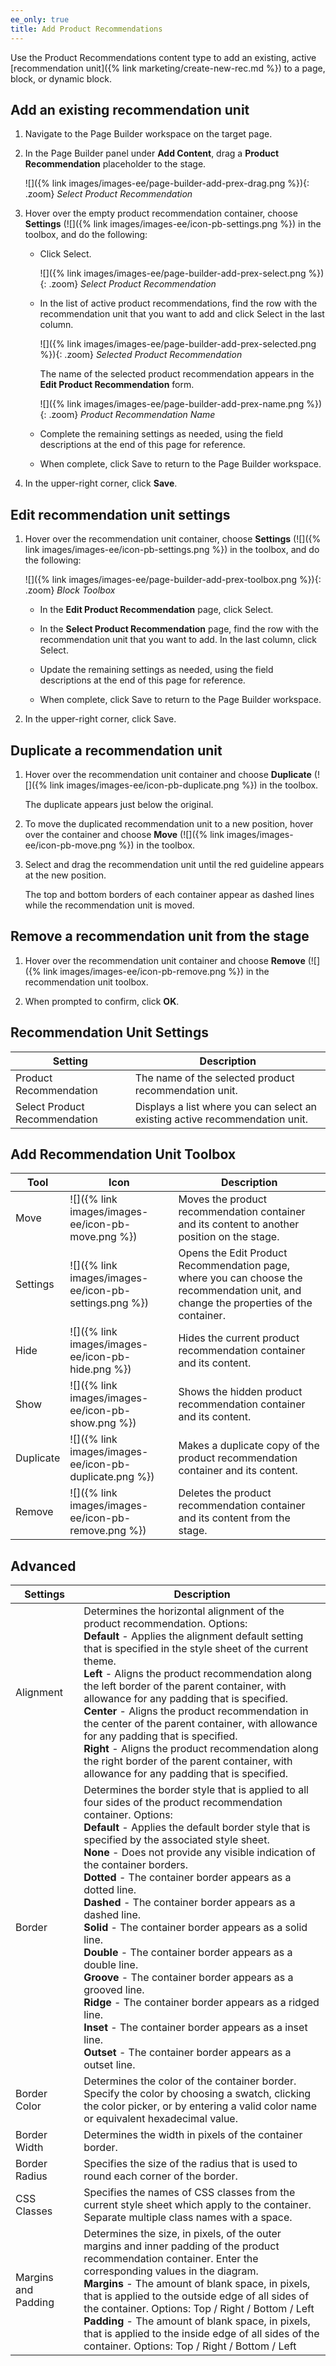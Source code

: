 ```yaml
---
ee_only: true
title: Add Product Recommendations
---
```


Use the Product Recommendations content type to add an existing, active [recommendation unit]({% link marketing/create-new-rec.md %}) to a page, block, or dynamic block.

## Add an existing recommendation unit

1. Navigate to the Page Builder workspace on the target page.

1. In the Page Builder panel under **Add Content**, drag a **Product Recommendation** placeholder to the stage.

    ![]({% link images/images-ee/page-builder-add-prex-drag.png %}){: .zoom}
    _Select Product Recommendation_

1. Hover over the empty product recommendation container, choose **Settings** (![]({% link images/images-ee/icon-pb-settings.png %}) in the toolbox, and do the following:

    - Click <span class="btn">Select</span>.

        ![]({% link images/images-ee/page-builder-add-prex-select.png %}){: .zoom}
        _Select Product Recommendation_

    - In the list of active product recommendations, find the row with the recommendation unit that you want to add and click <span class="btn">Select</span> in the last column.

        ![]({% link images/images-ee/page-builder-add-prex-selected.png %}){: .zoom}
        _Selected Product Recommendation_

        The name of the selected product recommendation appears in the **Edit Product Recommendation** form.

        ![]({% link images/images-ee/page-builder-add-prex-name.png %}){: .zoom}
        _Product Recommendation Name_

    - Complete the remaining settings as needed, using the field descriptions at the end of this page for reference.

    - When complete, click <span class="btn">Save</span> to return to the Page Builder workspace.

1. In the upper-right corner, click **Save**.

## Edit recommendation unit settings

1. Hover over the recommendation unit container, choose **Settings** (![]({% link images/images-ee/icon-pb-settings.png %}) in the toolbox, and do the following:

    ![]({% link images/images-ee/page-builder-add-prex-toolbox.png %}){: .zoom}
    _Block Toolbox_

    - In the **Edit Product Recommendation** page, click <span class="btn">Select</span>.

    - In the **Select Product Recommendation** page, find the row with the recommendation unit that you want to add. In the last column, click <span class="btn">Select</span>.

    - Update the remaining settings as needed, using the field descriptions at the end of this page for reference.

    - When complete, click <span class="btn">Save</span> to return to the Page Builder workspace.

1. In the upper-right corner, click <span class="btn">Save</span>.

## Duplicate a recommendation unit

1. Hover over the recommendation unit container and choose **Duplicate** (![]({% link images/images-ee/icon-pb-duplicate.png %}) in the toolbox.

    The duplicate appears just below the original.

1. To move the duplicated recommendation unit to a new position, hover over the container and choose **Move** (![]({% link images/images-ee/icon-pb-move.png %}) in the toolbox.

1. Select and drag the recommendation unit until the red guideline appears at the new position.

    The top and bottom borders of each container appear as dashed lines while the recommendation unit is moved.

## Remove a recommendation unit from the stage

1. Hover over the recommendation unit container and choose **Remove** (![]({% link images/images-ee/icon-pb-remove.png %}) in the recommendation unit toolbox.

1. When prompted to confirm, click **OK**.

## Recommendation Unit Settings

| Setting | Description |
| --- | --- |
| Product Recommendation | The name of the selected product recommendation unit. |
| Select Product Recommendation | Displays a list where you can select an existing active recommendation unit. |

## Add Recommendation Unit Toolbox

| Tool  | Icon | Description |
| --- | --| --- |
| Move | ![]({% link images/images-ee/icon-pb-move.png %}) | Moves the product recommendation container and its content to another position on the stage.|
| Settings | ![]({% link images/images-ee/icon-pb-settings.png %}) | Opens the Edit Product Recommendation page, where you can choose the recommendation unit, and change the properties of the container. |
| Hide | ![]({% link images/images-ee/icon-pb-hide.png %}) | Hides the current product recommendation container and its content. |
| Show | ![]({% link images/images-ee/icon-pb-show.png %}) | Shows the  hidden product recommendation container and its content. |
| Duplicate | ![]({% link images/images-ee/icon-pb-duplicate.png %}) | Makes a duplicate copy of the product recommendation container and its content. |
| Remove | ![]({% link images/images-ee/icon-pb-remove.png %}) | Deletes the product recommendation container and its content from the stage. |

## Advanced

| Settings | Description|
|---|---|
| Alignment | Determines the horizontal alignment of the product recommendation. Options: <br/>**Default** - Applies the alignment default setting that is specified in the style sheet of the current theme. <br/>**Left** - Aligns the product recommendation along the left border of the parent container, with allowance for any padding that is specified.<br/>**Center** - Aligns the product recommendation in the center of the parent container, with allowance for any padding that is specified. <br/>**Right** - Aligns the product recommendation along the right border of the parent container, with allowance for any padding that is specified.|
| Border | Determines the border style that is applied to all four sides of the product recommendation container. Options: <br/>**Default** - Applies the default border style that is specified by the associated style sheet. <br/>**None** - Does not provide any visible indication of the container borders. <br/>**Dotted** - The container border appears as a dotted line.<br/>**Dashed** - The container border appears as a dashed line.<br/>**Solid** - The container border appears as a solid line.<br/>**Double** - The container border appears as a double line. <br/>**Groove** - The container border appears as a grooved line. <br/>**Ridge** - The container border appears as a ridged line. <br/>**Inset** - The container border appears as a inset line. <br/>**Outset** - The container border appears as a outset line. |
| Border Color | Determines the color of the container border. Specify the color by choosing a swatch, clicking the color picker, or by entering a valid color name or equivalent hexadecimal value. |
| Border Width | Determines the width in pixels of the container border.|
| Border Radius | Specifies the size of the radius that is used to round each corner of the border.|
| CSS Classes | Specifies the names of CSS classes from the current style sheet which apply to the container. Separate multiple class names with a space.|
| Margins and Padding | Determines the size, in pixels, of the outer margins and inner padding of the product recommendation container. Enter the corresponding values in the diagram. <br/>**Margins** - The amount of blank space, in pixels, that is applied to the outside edge of all sides of the container. Options: Top / Right / Bottom / Left <br/>**Padding** - The amount of blank space, in pixels, that is applied to the inside edge of all sides of the container. Options: Top / Right / Bottom / Left|
